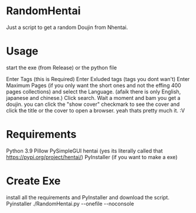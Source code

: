 # RandomHentai
Just a script to get a random Doujin from Nhentai.

# Usage
start the exe (from Release) or the python file

Enter Tags (this is Required)
Enter Exluded tags (tags you dont wan't)
Enter Maximum Pages (if you only want the short ones and not the effing 400 pages collections)
and select the Language. (afaik there is only English, japanese and chinese.)
Click search. Wait a moment and bam you get a doujin. you can click the "show cover" checkmark to see the cover and click the title or the cover to open a browser.
yeah thats pretty much it. :V

# Requirements
Python 3.9
Pillow
PySimpleGUI
hentai (yes its literally called that https://pypi.org/project/hentai/)
PyInstaller (if you want to make a exe)

# Create Exe
install all the requirements and PyInstaller and download the script.
Pyinstaller ./RandomHentai.py --onefile --noconsole
